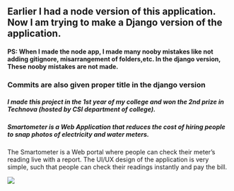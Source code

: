 ## Earlier I had a node version of this application. Now I am trying to make a Django version of the application.

#### PS: When I made the node app, I made many nooby mistakes like not adding gitignore, misarrangement of folders,etc. In the django version, These nooby mistakes are not made.

### Commits are also given proper title in the django version


##### I made this project in the 1st year of my college and won the 2nd prize in Technova (hosted by CSI department of college).
##### Smartometer is a Web Application that reduces the cost of hiring people to snap photos of electricity and water meters.

The Smartometer is a Web portal where people can check their meter’s reading live with a report. The UI/UX design of the application is very simple, such that people can check their readings instantly and pay the bill.


![](https://res.cloudinary.com/dnv3ztqf1/image/upload/v1598374493/smartometer/technova_project_competition_zwa9ew.png)

